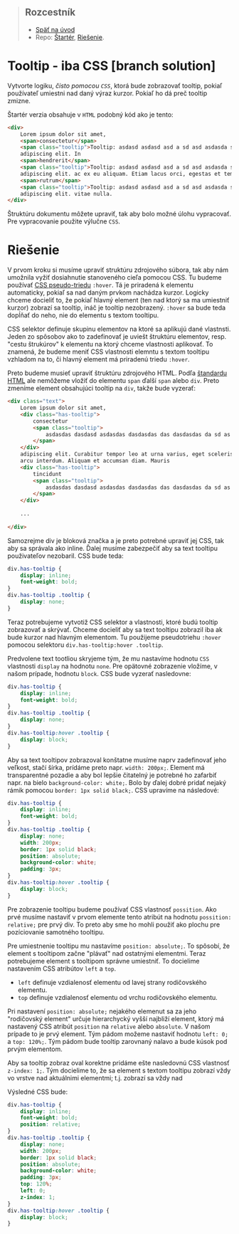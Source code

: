 > ## Rozcestník
> - [Späť na úvod](../../README.md)
> - Repo: [Štartér](/../../tree/main/css/tooltip-css), [Riešenie](/../../tree/solution/css/tooltip-css).

# Tooltip - iba CSS [branch solution]

Vytvorte logiku, _čisto pomocou `CSS`_, ktorá bude zobrazovať tooltip, pokiaľ používateľ umiestni nad daný výraz kurzor.
Pokiaľ ho dá preč tooltip zmizne.

Štartér verzia obsahuje v `HTML` podobný kód ako je tento:
```html
<div>
    Lorem ipsum dolor sit amet, 
    <span>consectetur</span>
    <span class="tooltip">Tooltip: asdasd asdasd asd a sd asd asdasda sda</span> 
    adipiscing elit. In 
    <span>hendrerit</span>
    <span class="tooltip">Tooltip: asdasd asdasd asd a sd asd asdasda sda</span> 
    adipiscing elit. ac ex eu aliquam. Etiam lacus orci, egestas et tempor at, 
    <span>rutrum</span>
    <span class="tooltip">Tooltip: asdasd asdasd asd a sd asd asdasda sda</span> 
    adipiscing elit. vitae nulla.
</div>
```

Štruktúru dokumentu môžete upraviť, tak aby bolo možné úlohu vypracovať. Pre vypracovanie použite výlučne `CSS`.

# Riešenie
V prvom kroku si musíme upraviť struktúru zdrojového súbora, tak aby nám umožnila vyžiť dosiahnutie stanoveného cieľa
pomocou CSS. Tu budeme používať [CSS pseudo-triedu](https://www.w3schools.com/css/css_pseudo_classes.asp) `:hover`.
Tá je priradená k elementu automaticky, pokiaľ sa nad daným prvkom nachádza kurzor. Logicky chceme docieliť to, že pokiaľ
hlavný element (ten nad ktorý sa ma umiestniť kurzor) zobrazí sa tooltip, ináč je tooltip nezobrazený. `:hover` sa bude teda
dopĺňať do neho, nie do elementu s textom tooltipu.

CSS selektor definuje skupinu elementov na ktoré sa aplikujú dané vlastnsti. Jeden zo spôsobov ako to zadefinovať je
uviešt štruktúru elementov, resp. "cestu štrukúrov" k elementu na ktorý chceme vlastnosti aplikovať. To znamená,
že budeme meniť CSS vlastnosti elemntu s textom tooltipu vzhladom na to, či hlavný element má priradenú triedu `:hover`.

Preto budeme musieť upraviť štruktúru zdrojového HTML. Podľa [štandardu HTML](https://html.spec.whatwg.org/multipage/text-level-semantics.html#the-span-element) ale
nemôžeme vložiť do elementu `span` ďalší `span` alebo `div`. Preto zmeníme element obsahujúci tooltip na `div`, takže
bude vyzerať:

```HTML
<div class="text">
    Lorem ipsum dolor sit amet, 
    <div class="has-tooltip">
        consectetur
        <span class="tooltip">
            asdasdas dasdasd asdasdas dasdasdas das dasdasdas da sd as da sd as d
        </span>
    </div>
    adipiscing elit. Curabitur tempor leo at urna varius, eget scelerisque
    arcu interdum. Aliquam et accumsan diam. Mauris 
    <div class="has-tooltip">
        tincidunt
        <span class="tooltip">
            asdasdas dasdasd asdasdas dasdasdas das dasdasdas da sd as da sd as d
        </span>
    </div>
    
    ...
    
</div>
```

Samozrejme div je bloková značka a je preto potrebné upraviť jej CSS, tak aby sa správala ako inline. Ďalej musíme
zabezpečiť aby sa text tooltipu použivateľov nezobaril. CSS bude teda:

```css
div.has-tooltip {
    display: inline;
    font-weight: bold;
}
div.has-tooltip .tooltip {
    display: none;
}
```

Teraz potrebujeme vytvotiž CSS selektor a vlastnosti, ktoré budú tooltip zobrazovať a skrývať. Chceme docieliť aby
sa text tooltipu zobrazil iba ak bude kurzor nad hlavným elementom. Tu použijeme pseudotriehu `:hover` pomocou selektoru
`div.has-tooltip:hover .tooltip`.

Predvolene text tootliou skryjeme tým, že mu nastavíme hodnotu `CSS` vlastnosti `display` na hodnotu `none`. Pre opätovné
zobrazenie vložíme, v našom prípade, hodnotu `block`. CSS bude vyzerať nasledovne:

```css
div.has-tooltip {
    display: inline;
    font-weight: bold;
}
div.has-tooltip .tooltip {
    display: none;
}
div.has-tooltip:hover .tooltip {
    display: block;
}
```
Aby sa text tooltipov zobrazoval konštatne musíme naprv zadefinovať jeho veľkost, stačí šírka, prídáme preto napr.
`width: 200px;`. Element má transparentné pozadie a aby bol lepšie čitatelný je potrebné ho zafarbiť napr. na bielo
`background-color: white;`. Bolo by ďalej dobré pridať nejaký rámik pomocou `border: 1px solid black;`. CSS upravíme na
následové:

```css
div.has-tooltip {
    display: inline;
    font-weight: bold;
}
div.has-tooltip .tooltip {
    display: none;
    width: 200px;
    border: 1px solid black;
    position: absolute;
    background-color: white;
    padding: 3px;
}
div.has-tooltip:hover .tooltip {
    display: block;
}
```


Pre zobrazenie tooltipu budeme používať CSS vlastnosť `possition`. Ako prvé musíme nastaviť v prvom elemente tento
atribút na hodnotu `possition: relative;` pre prvý div. To preto aby sme ho mohli použiť ako plochu pre pozíciovanie
samotného tooltipu.

Pre umiestnenie tooltipu mu nastavíme `position: absolute;`. To spôsobí, že element s tooltipom začne "plávať" nad
ostatnými elementmi. Teraz potrebujeme element s tooltipom správne umiestniť. To docielime nastavením CSS atribútov
`left` a `top`.

- `left` definuje vzdialenosť elementu od lavej strany rodičovského elementu.
- `top` definuje vzdialenosť elementu od vrchu rodičovského elementu.

Pri nastavení `position: absolute;` nejakého elemenut sa za jeho "rodičovský element" určuje hierarchycký vyšší
najbliží element, ktorý má nastavený CSS atribút `position` na `relative` alebo `absolute`. V našom prípade to je
prvý element. Tým pádom možeme nastaviť hodnotu `left: 0;` a `top: 120%;`. Tým pádom bude tooltip zarovnaný nalavo
a bude kúsok pod prvým elementom.

Aby sa tooltip zobraz oval korektne pridáme ešte nasledovnú CSS vlastnosť `z-index: 1;`. Tým docielime to, že sa element
s textom tooltipu zobrazí vždy vo vrstve nad aktuálnimi elementmi; t.j. zobrazí sa vždy nad

Výsledné CSS bude:

```css
div.has-tooltip {
    display: inline;
    font-weight: bold;
    position: relative;
}
div.has-tooltip .tooltip {
    display: none;
    width: 200px;
    border: 1px solid black;
    position: absolute;
    background-color: white;
    padding: 3px;
    top: 120%;
    left: 0;
    z-index: 1;
}
div.has-tooltip:hover .tooltip {
    display: block;
}
```